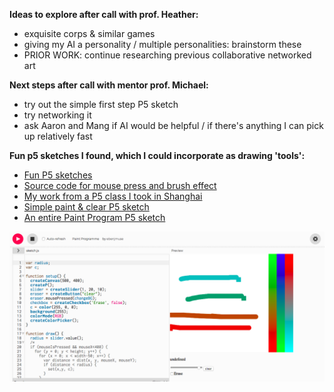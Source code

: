 **Ideas to explore after call with prof. Heather:**
- exquisite corps & similar games
- giving my AI a personality / multiple personalities: brainstorm these
- PRIOR WORK: continue researching previous collaborative networked art

**Next steps after call with mentor prof. Michael:**
- try out the simple first step P5 sketch
- try networking it
- ask Aaron and Mang if AI would be helpful / if there's anything I can pick up relatively fast

**Fun p5 sketches I found, which I could incorporate as drawing 'tools':**

- [Fun P5 sketches](https://www.maayanalbert.com/p5js-sketches)
- [Source code for mouse press and brush effect](https://processing.org/examples/mousepress.html)
- [My work from a P5 class I took in Shanghai](https://wp.nyu.edu/aleksandramedina/)
- [Simple paint & clear P5 sketch](https://editor.p5js.org/Jokester/sketches/rkIjK5N6m)
- [An entire Paint Program P5 sketch](https://editor.p5js.org/ebenjmuse/sketches/SyUM1iX0b)

![P5 sketch](/media/p5sketch-1.png)


